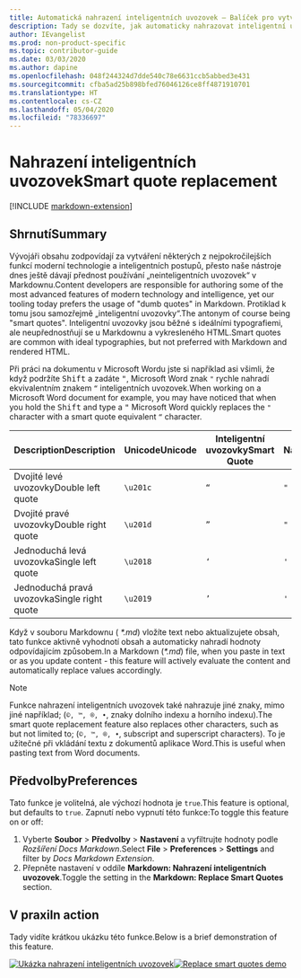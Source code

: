 ```yaml
---
title: Automatická nahrazení inteligentních uvozovek – Balíček pro vytváření obsahu na webu Docs
description: Tady se dozvíte, jak automaticky nahrazovat inteligentní uvozovky s Balíčkem pro vytváření obsahu na webu Docs (rozšíření pro Visual Studio Code).
author: IEvangelist
ms.prod: non-product-specific
ms.topic: contributor-guide
ms.date: 03/03/2020
ms.author: dapine
ms.openlocfilehash: 048f244324d7dde540c78e6631ccb5abbed3e431
ms.sourcegitcommit: cfba5ad25b898bfed76046126ce8ff4871910701
ms.translationtype: HT
ms.contentlocale: cs-CZ
ms.lasthandoff: 05/04/2020
ms.locfileid: "78336697"
---
```

# <a name="smart-quote-replacement"></a><span data-ttu-id="6462d-103">Nahrazení inteligentních uvozovek</span><span class="sxs-lookup"><span data-stu-id="6462d-103">Smart quote replacement</span></span>

[!INCLUDE [markdown-extension](includes/markdown-extension.md)]

## <a name="summary"></a><span data-ttu-id="6462d-104">Shrnutí</span><span class="sxs-lookup"><span data-stu-id="6462d-104">Summary</span></span>

<span data-ttu-id="6462d-105">Vývojáři obsahu zodpovídají za vytváření některých z nejpokročilejších funkcí moderní technologie a inteligentních postupů, přesto naše nástroje dnes ještě dávají přednost používání „neinteligentních uvozovek“ v Markdownu.</span><span class="sxs-lookup"><span data-stu-id="6462d-105">Content developers are responsible for authoring some of the most advanced features of modern technology and intelligence, yet our tooling today prefers the usage of "dumb quotes" in Markdown.</span></span> <span data-ttu-id="6462d-106">Protiklad k tomu jsou samozřejmě „inteligentní uvozovky“.</span><span class="sxs-lookup"><span data-stu-id="6462d-106">The antonym of course being "smart quotes".</span></span> <span data-ttu-id="6462d-107">Inteligentní uvozovky jsou běžné s ideálními typografiemi, ale neupřednostňují se u Markdownu a vykresleného HTML.</span><span class="sxs-lookup"><span data-stu-id="6462d-107">Smart quotes are common with ideal typographies, but not preferred with Markdown and rendered HTML.</span></span>

<span data-ttu-id="6462d-108">Při práci na dokumentu v Microsoft Wordu jste si například asi všimli, že když podržíte <kbd>Shift</kbd> a zadáte <kbd>"</kbd>, Microsoft Word znak `"` rychle nahradí ekvivalentním znakem `“` inteligentních uvozovek.</span><span class="sxs-lookup"><span data-stu-id="6462d-108">When working on a Microsoft Word document for example, you may have noticed that when you hold the <kbd>Shift</kbd> and type a <kbd>"</kbd> Microsoft Word quickly replaces the `"` character with a smart quote equivalent `“` character.</span></span>

| <span data-ttu-id="6462d-109">Description</span><span class="sxs-lookup"><span data-stu-id="6462d-109">Description</span></span>        | <span data-ttu-id="6462d-110">Unicode</span><span class="sxs-lookup"><span data-stu-id="6462d-110">Unicode</span></span>  | <span data-ttu-id="6462d-111">Inteligentní uvozovky</span><span class="sxs-lookup"><span data-stu-id="6462d-111">Smart Quote</span></span> | <span data-ttu-id="6462d-112">Nahrazení</span><span class="sxs-lookup"><span data-stu-id="6462d-112">Replacement</span></span> |
|--------------------|----------|-------------|-------------|
| <span data-ttu-id="6462d-113">Dvojité levé uvozovky</span><span class="sxs-lookup"><span data-stu-id="6462d-113">Double left quote</span></span>  | `\u201c` | `“`         | `"`         |
| <span data-ttu-id="6462d-114">Dvojité pravé uvozovky</span><span class="sxs-lookup"><span data-stu-id="6462d-114">Double right quote</span></span> | `\u201d` | `”`         | `"`         |
| <span data-ttu-id="6462d-115">Jednoduchá levá uvozovka</span><span class="sxs-lookup"><span data-stu-id="6462d-115">Single left quote</span></span>  | `\u2018` | `‘`         | `'`         |
| <span data-ttu-id="6462d-116">Jednoduchá pravá uvozovka</span><span class="sxs-lookup"><span data-stu-id="6462d-116">Single right quote</span></span> | `\u2019` | `’`         | `'`         |

<span data-ttu-id="6462d-117">Když v souboru Markdownu ( *\*.md*) vložíte text nebo aktualizujete obsah, tato funkce aktivně vyhodnotí obsah a automaticky nahradí hodnoty odpovídajícím způsobem.</span><span class="sxs-lookup"><span data-stu-id="6462d-117">In a Markdown (*\*.md*) file, when you paste in text or as you update content - this feature will actively evaluate the content and automatically replace values accordingly.</span></span>

> [!NOTE]
> <span data-ttu-id="6462d-118">Funkce nahrazení inteligentních uvozovek také nahrazuje jiné znaky, mimo jiné například; (`©, ™, ®, •`, znaky dolního indexu a horního indexu).</span><span class="sxs-lookup"><span data-stu-id="6462d-118">The smart quote replacement feature also replaces other characters, such as but not limited to; (`©, ™, ®, •`, subscript and superscript characters).</span></span> <span data-ttu-id="6462d-119">To je užitečné při vkládání textu z dokumentů aplikace Word.</span><span class="sxs-lookup"><span data-stu-id="6462d-119">This is useful when pasting text from Word documents.</span></span>

## <a name="preferences"></a><span data-ttu-id="6462d-120">Předvolby</span><span class="sxs-lookup"><span data-stu-id="6462d-120">Preferences</span></span>

<span data-ttu-id="6462d-121">Tato funkce je volitelná, ale výchozí hodnota je `true`.</span><span class="sxs-lookup"><span data-stu-id="6462d-121">This feature is optional, but defaults to `true`.</span></span> <span data-ttu-id="6462d-122">Zapnutí nebo vypnutí této funkce:</span><span class="sxs-lookup"><span data-stu-id="6462d-122">To toggle this feature on or off:</span></span>

1. <span data-ttu-id="6462d-123">Vyberte **Soubor** > **Předvolby** > **Nastavení** a vyfiltrujte hodnoty podle *Rozšíření Docs Markdown*.</span><span class="sxs-lookup"><span data-stu-id="6462d-123">Select **File** > **Preferences** > **Settings** and filter by *Docs Markdown Extension*.</span></span>
1. <span data-ttu-id="6462d-124">Přepněte nastavení v oddíle **Markdown: Nahrazení inteligentních uvozovek**.</span><span class="sxs-lookup"><span data-stu-id="6462d-124">Toggle the setting in the **Markdown: Replace Smart Quotes** section.</span></span>

## <a name="in-action"></a><span data-ttu-id="6462d-125">V praxi</span><span class="sxs-lookup"><span data-stu-id="6462d-125">In action</span></span>

<span data-ttu-id="6462d-126">Tady vidíte krátkou ukázku této funkce.</span><span class="sxs-lookup"><span data-stu-id="6462d-126">Below is a brief demonstration of this feature.</span></span>

<span data-ttu-id="6462d-127">[![Ukázka nahrazení inteligentních uvozovek](media/replace-smart-quotes.gif)](media/replace-smart-quotes.gif#lightbox)</span><span class="sxs-lookup"><span data-stu-id="6462d-127">[![Replace smart quotes demo](media/replace-smart-quotes.gif)](media/replace-smart-quotes.gif#lightbox)</span></span>
